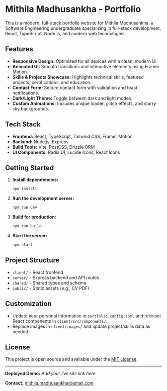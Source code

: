 # Mithila Madhusankha - Portfolio

This is a modern, full-stack portfolio website for Mithila Madhusankha, a Software Engineering undergraduate specializing in full-stack development, React, TypeScript, Node.js, and modern web technologies.

## Features

- **Responsive Design:** Optimized for all devices with a clean, modern UI.
- **Animated UI:** Smooth transitions and interactive elements using Framer Motion.
- **Skills & Projects Showcase:** Highlights technical skills, featured projects, certifications, and education.
- **Contact Form:** Secure contact form with validation and toast notifications.
- **Dark/Light Theme:** Toggle between dark and light modes.
- **Custom Animations:** Includes unique loader, glitch effects, and starry sky backgrounds.

## Tech Stack

- **Frontend:** React, TypeScript, Tailwind CSS, Framer Motion
- **Backend:** Node.js, Express
- **Build Tools:** Vite, PostCSS, Drizzle ORM
- **UI Components:** Radix UI, Lucide Icons, React Icons

## Getting Started

1. **Install dependencies:**
   ```sh
   npm install
   ```

2. **Run the development server:**
   ```sh
   npm run dev
   ```

3. **Build for production:**
   ```sh
   npm run build
   ```

4. **Start the server:**
   ```sh
   npm start
   ```

## Project Structure

- `client/` - React frontend
- `server/` - Express backend and API routes
- `shared/` - Shared types and schema
- `public/` - Static assets (e.g., CV PDF)

## Customization

- Update your personal information in `portfolio.config.toml` and relevant React components in `client/src/components/`.
- Replace images in `client/images/` and update project/skills data as needed.

## License

This project is open source and available under the [MIT License](LICENSE).

---

**Deployed Demo:** _Add your live site link here_

**Contact:** mithila.madhusankha@email.com
